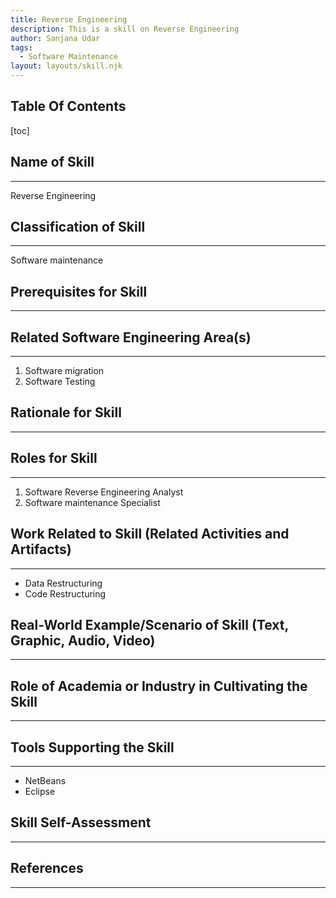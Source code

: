 ```yaml
---
title: Reverse Engineering
description: This is a skill on Reverse Engineering
author: Sanjana Udar
tags:
  - Software Maintenance
layout: layouts/skill.njk
---
```

## Table Of Contents
[toc]

## Name of Skill
---
Reverse Engineering

## Classification of Skill
---
Software maintenance

## Prerequisites for Skill
---


## Related Software Engineering Area(s)
---
1. Software migration
2. Software Testing

## Rationale for Skill
---


## Roles for Skill
---
1. Software Reverse Engineering Analyst
2. Software maintenance Specialist

## Work Related to Skill (Related Activities and Artifacts)
---
* Data Restructuring
* Code Restructuring

## Real-World Example/Scenario of Skill (Text, Graphic, Audio, Video)
---


## Role of Academia or Industry in Cultivating the Skill
---


## Tools Supporting the Skill
---
* NetBeans
* Eclipse

## Skill Self-Assessment
---


## References
---

